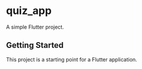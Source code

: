 # quiz_app

A simple Flutter project.

## Getting Started

This project is a starting point for a Flutter application.


